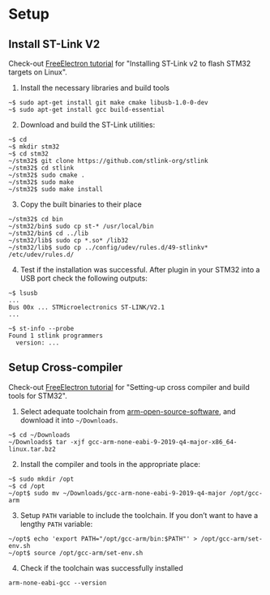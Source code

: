 # Setup

## Install ST-Link V2
Check-out [FreeElectron tutorial](https://freeelectron.ro/installing-st-link-v2-to-flash-stm32-targets-on-linux/) for "Installing ST-Link v2 to flash STM32 targets on Linux".

1. Install the necessary libraries and build tools
```shell
~$ sudo apt-get install git make cmake libusb-1.0-0-dev
~$ sudo apt-get install gcc build-essential
```

2. Download and build the ST-Link utilities:
```shell
~$ cd
~$ mkdir stm32
~$ cd stm32
~/stm32$ git clone https://github.com/stlink-org/stlink
~/stm32$ cd stlink
~/stm32$ sudo cmake .
~/stm32$ sudo make
~/stm32$ sudo make install
```

3. Copy the built binaries to their place
```shell
~/stm32$ cd bin
~/stm32/bin$ sudo cp st-* /usr/local/bin
~/stm32/bin$ cd ../lib
~/stm32/lib$ sudo cp *.so* /lib32
~/stm32/lib$ sudo cp ../config/udev/rules.d/49-stlinkv* /etc/udev/rules.d/
```

4. Test if the installation was successful. After plugin in your STM32 into a USB port check the following outputs:
```shell
~$ lsusb
...
Bus 00x ... STMicroelectronics ST-LINK/V2.1
...

~$ st-info --probe
Found 1 stlink programmers
  version: ...
```

## Setup Cross-compiler
Check-out [FreeElectron tutorial](https://freeelectron.ro/arm-cross-compiler-tutorial-stm32/) for "Setting-up cross compiler and build tools for STM32".

1. Select adequate toolchain from [arm-open-source-software](https://developer.arm.com/tools-and-software/open-source-software/developer-tools/gnu-toolchain/gnu-rm/downloads/9-2019-q4-major), and download it into `~/Downloads`.

```shell
~$ cd ~/Downloads
~/Downloads$ tar -xjf gcc-arm-none-eabi-9-2019-q4-major-x86_64-linux.tar.bz2
```

2. Install the compiler and tools in the appropriate place:
```shell
~$ sudo mkdir /opt
~$ cd /opt
~/opt$ sudo mv ~/Downloads/gcc-arm-none-eabi-9-2019-q4-major /opt/gcc-arm
```

3. Setup `PATH` variable to include the toolchain. If you don’t want to have a lengthy `PATH` variable:
```shell
~/opt$ echo 'export PATH="/opt/gcc-arm/bin:$PATH"' > /opt/gcc-arm/set-env.sh
~/opt$ source /opt/gcc-arm/set-env.sh
```

4. Check if the toolchain was successfully installed
```shell
arm-none-eabi-gcc --version
```